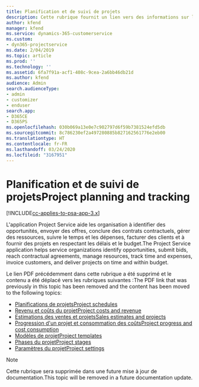 ```yaml
---
title: Planification et de suivi de projets
description: Cette rubrique fournit un lien vers des informations sur la planification et le suivi dans Project Service Automation.
author: kfend
manager: kfend
ms.service: dynamics-365-customerservice
ms.custom:
- dyn365-projectservice
ms.date: 2/04/2019
ms.topic: article
ms.prod: ''
ms.technology: ''
ms.assetid: 6fa7f91a-acf1-408c-9cea-2a6bb46db21d
ms.author: kfend
audience: Admin
search.audienceType:
- admin
- customizer
- enduser
search.app:
- D365CE
- D365PS
ms.openlocfilehash: 030b069a13e0e7c902797d6f59b7381524efd5db
ms.sourcegitcommit: 8c786230ef2a497280885b827162561776e2eb00
ms.translationtype: HT
ms.contentlocale: fr-FR
ms.lasthandoff: 03/24/2020
ms.locfileid: "3167951"
---
```

# <a name="project-planning-and-tracking"></a><span data-ttu-id="7db77-103">Planification et de suivi de projets</span><span class="sxs-lookup"><span data-stu-id="7db77-103">Project planning and tracking</span></span>

[!INCLUDE[cc-applies-to-psa-app-3.x](../../includes/cc-applies-to-psa-app-3x.md)]

<span data-ttu-id="7db77-104">L'application Project Service aide les organisation à identifier des opportunités, envoyer des offres, conclure des contrats contractuels, gérer des ressources, suivre le temps et les dépenses, facturer des clients et à fournir des projets en respectant les délais et le budget.</span><span class="sxs-lookup"><span data-stu-id="7db77-104">The Project Service application helps service organizations identify opportunities, submit bids, reach contractual agreements, manage resources, track time and expenses, invoice customers, and deliver projects on time and within budget.</span></span> 

<span data-ttu-id="7db77-105">Le lien PDF précédemment dans cette rubrique a été supprimé et le contenu a été déplacé vers les rubriques suivantes :</span><span class="sxs-lookup"><span data-stu-id="7db77-105">The PDF link that was previously in this topic has been removed and the content has been moved to the following topics:</span></span>

- [<span data-ttu-id="7db77-106">Planifications de projets</span><span class="sxs-lookup"><span data-stu-id="7db77-106">Project schedules</span></span>](../project-creating.md)
- [<span data-ttu-id="7db77-107">Revenu et coûts du projet</span><span class="sxs-lookup"><span data-stu-id="7db77-107">Project costs and revenue</span></span>](../project-estimating.md)
- [<span data-ttu-id="7db77-108">Estimations des ventes et projets</span><span class="sxs-lookup"><span data-stu-id="7db77-108">Sales estimates and projects</span></span>](../project-leveraging.md)
- [<span data-ttu-id="7db77-109">Progression d'un projet et consommation des coûts</span><span class="sxs-lookup"><span data-stu-id="7db77-109">Project progress and cost consumption</span></span>](../project-tracking.md)
- [<span data-ttu-id="7db77-110">Modèles de projet</span><span class="sxs-lookup"><span data-stu-id="7db77-110">Project templates</span></span>](../project-templates.md)
- [<span data-ttu-id="7db77-111">Phases du projet</span><span class="sxs-lookup"><span data-stu-id="7db77-111">Project stages</span></span>](../project-stages.md)
- [<span data-ttu-id="7db77-112">Paramètres du projet</span><span class="sxs-lookup"><span data-stu-id="7db77-112">Project settings</span></span>](../project-settings.md)

> [!NOTE]
> <span data-ttu-id="7db77-113">Cette rubrique sera supprimée dans une future mise à jour de documentation.</span><span class="sxs-lookup"><span data-stu-id="7db77-113">This topic will be removed in a future documentation update.</span></span> 
